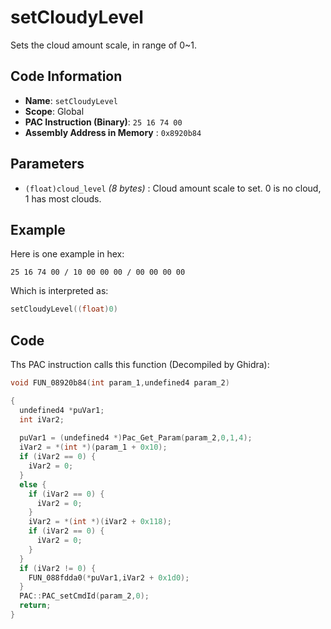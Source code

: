 # setCloudyLevel

Sets the cloud amount scale, in range of 0~1.

## Code Information

- **Name**: `setCloudyLevel`
- **Scope**: Global
- **PAC Instruction (Binary)**: `25 16 74 00`
- **Assembly Address in Memory** : `0x8920b84`

## Parameters

- `(float)cloud_level` *(8 bytes)* : Cloud amount scale to set. 0 is no cloud, 1 has most clouds.

## Example

Here is one example in hex:

```25 16 74 00 / 10 00 00 00 / 00 00 00 00```

Which is interpreted as:

```c
setCloudyLevel((float)0)
```

## Code

Ths PAC instruction calls this function (Decompiled by Ghidra):

```c
void FUN_08920b84(int param_1,undefined4 param_2)

{
  undefined4 *puVar1;
  int iVar2;
  
  puVar1 = (undefined4 *)Pac_Get_Param(param_2,0,1,4);
  iVar2 = *(int *)(param_1 + 0x10);
  if (iVar2 == 0) {
    iVar2 = 0;
  }
  else {
    if (iVar2 == 0) {
      iVar2 = 0;
    }
    iVar2 = *(int *)(iVar2 + 0x118);
    if (iVar2 == 0) {
      iVar2 = 0;
    }
  }
  if (iVar2 != 0) {
    FUN_088fdda0(*puVar1,iVar2 + 0x1d0);
  }
  PAC::PAC_setCmdId(param_2,0);
  return;
}
```

